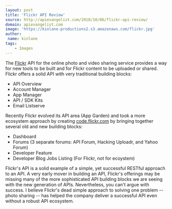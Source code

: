 ```yaml
---
layout: post
title: 'Flickr API Review'
source: http://apievangelist.com/2010/10/06/flickr-api-review/
domain: apievangelist.com
image: 'https://kinlane-productions2.s3.amazonaws.com/flickr.jpg'
author:
 name: kinlane
tags:
    - Images
---
```

The [Flickr](http://code.flickr.com) API for the online photo and video sharing service provides a way for new tools to be built and for Flickr content to be uploaded or shared. Flickr offers a solid API with very traditional building blocks:

*   API Overview
*   Account Manager
*   App Manager
*   API / SDK Kits
*   Email Listserve

Recently Flickr evolved its API area (App Garden) and took a more ecosystem approach by creating [code.flickr.com](code.flickr.com) by bringing together several old and new building blocks:

*   Dashboard
*   Forums (3 separate forums: API Forum, Hacking Uploadr, and Yahoo Forum)
*   Developer Feature
*   Developer Blog
Jobs Listing (For Flickr, not for ecoystem)

Flickr's API is a solid example of a simple, yet successful RESTful approach to an API. A very early mover in building an API, Flickr's offerings may be missing many of the more sophisticated API building blocks we are seeing with the new generation of APIs. Nevertheless, you can't argue with success. I believe Flickr's dead simple approach to solving one problem -- photo sharing -- has helped the company deliver a successful API even without a robust API ecosystem.